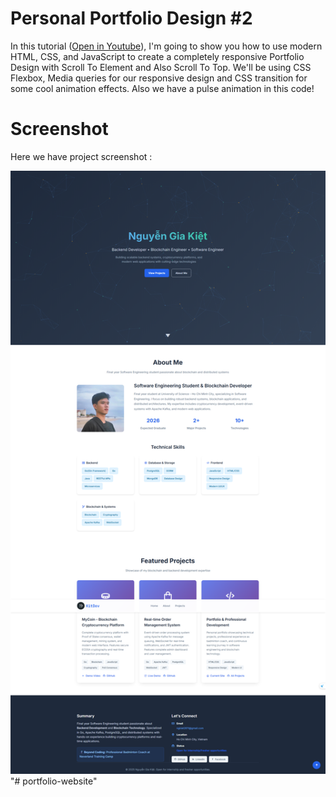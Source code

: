 # Personal Portfolio Design #2
In this tutorial ([Open in Youtube](https://youtu.be/b5s55FzPTac)), I'm going to show you how to use modern HTML, CSS, and JavaScript to create a completely responsive Portfolio Design with Scroll To Element and Also Scroll To Top. We'll be using CSS Flexbox, Media queries for our responsive design and CSS  transition for some cool animation effects. Also we have a pulse animation in this code!

# Screenshot
Here we have project screenshot :

![screenshot](screenshot.png)"# portfolio-website" 
